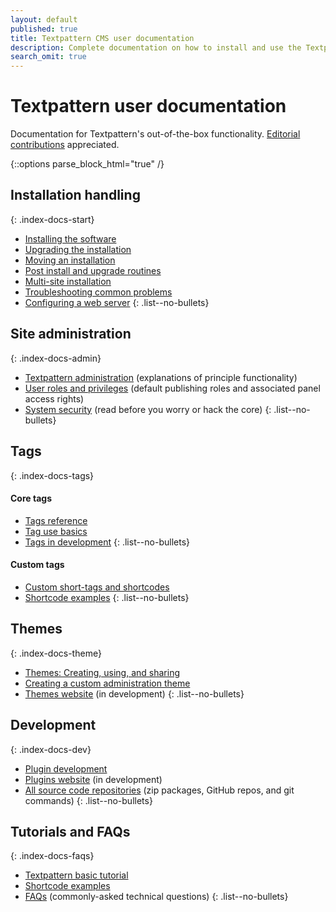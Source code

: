 ```yaml
---
layout: default
published: true
title: Textpattern CMS user documentation
description: Complete documentation on how to install and use the Textpattern Content Management System.
search_omit: true
---
```


# Textpattern user documentation

Documentation for Textpattern's out-of-the-box functionality. [Editorial contributions](https://github.com/textpattern/textpattern.github.io/blob/master/README.md) appreciated.

{::options parse_block_html="true" /}

<div class="layout-container index-docs">
<section class="layout-3col">

## Installation handling
{: .index-docs-start}

* [Installing the software](/setup/installing-the-software)
* [Upgrading the installation](/setup/upgrading-the-installation)
* [Moving an installation](/setup/moving-an-installation)
* [Post install and upgrade routines](/installation/post-install-and-upgrade-routines)
* [Multi-site installation](/setup/multi-site-installation)
* [Troubleshooting common problems](/setup/troubleshooting-common-problems)
* [Configuring a web server](/setup/configuring-a-web-server)
{: .list--no-bullets}

</section>
<section class="layout-3col">

## Site administration
{: .index-docs-admin}

* [Textpattern administration](/administration/) (explanations of principle functionality)
* [User roles and privileges](/administration/user-roles-and-privileges) (default publishing roles and associated panel access rights)
* [System security](/setup/system-security) (read before you worry or hack the core)
{: .list--no-bullets}

</section>
<section class="layout-3col">

## Tags
{: .index-docs-tags}

<section>

#### Core tags

* [Tags reference](/tags/)
* [Tag use basics](/tags/learning/)
* [Tags in development](/tags/tags-in-development)
{: .list--no-bullets}

</section>
<section>

#### Custom tags

* [Custom short-tags and shortcodes](/tags/shortcodes/custom-short-tags-and-shortcodes)
* [Shortcode examples](/tags/shortcodes/)
{: .list--no-bullets}

</section>
</section>
<section class="layout-3col">

## Themes
{: .index-docs-theme}

* [Themes: Creating, using, and sharing](/build/themes-creating-using-and-sharing)
* [Creating a custom administration theme](/build/creating-administration-themes)
* [Themes website](https://github.com/textpattern/textpattern-themes-website) (in development)
{: .list--no-bullets}

</section>
<section class="layout-3col">

## Development
{: .index-docs-dev}

* [Plugin development](/development/)
* [Plugins website](https://plugins.textpattern.com) (in development)
* [All source code repositories](/development/textpattern-source-code-repositories) (zip packages, GitHub repos, and git commands)
{: .list--no-bullets}

</section>
<section class="layout-3col">

## Tutorials and FAQs
{: .index-docs-faqs}

* [Textpattern basic tutorial](/faqs/textpattern-basic-tutorial)
* [Shortcode examples](/tags/shortcodes/)
* [FAQs](/faqs/) (commonly-asked technical questions)
{: .list--no-bullets}

</section>
</div>
